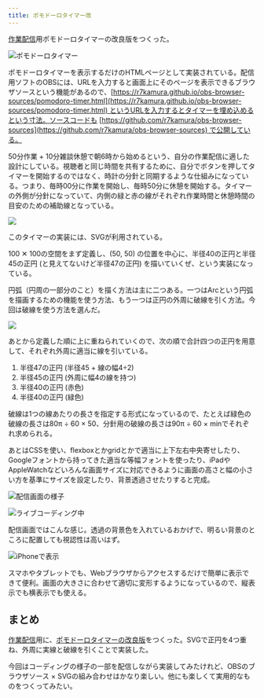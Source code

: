 ```yaml
---
title: ポモドーロタイマー改
---
```

[作業配信](https://www.youtube.com/c/r7kamura)用ポモドーロタイマーの改良版をつくった。

![](https://lh4.googleusercontent.com/tige6il1r70UbCCnVeDCSumQv-BFRbztFotlR71UYDlTQYjMPp8Pzfjm-wluQy5NYLb7Z54UUNIFiNAINKOzUWyadpZC_ePnVIFi6eR1A1Tfv8ugTPbMVSUNH1HAfKe7GE4eN0UP5eXlnJvkQs1LPwEF1dzYI6RPr4TLWzbzBQx7ABztu5l6ltr47g "ポモドーロタイマー")

ポモドーロタイマーを表示するだけのHTMLページとして実装されている。配信用ソフトのOBSには、URLを入力すると画面上にそのページを表示できるブラウザソースという機能があるので、[https://r7kamura.github.io/obs-browser-sources/pomodoro-timer.html](https://r7kamura.github.io/obs-browser-sources/pomodoro-timer.html) というURLを入力するとタイマーを埋め込めるという寸法。ソースコードも [https://github.com/r7kamura/obs-browser-sources](https://github.com/r7kamura/obs-browser-sources) で公開している。

50分作業 + 10分雑談休憩で朝6時から始めるという、自分の作業配信に適した設計にしている。視聴者と同じ時間を共有するために、自分でボタンを押してタイマーを開始するのではなく、時計の分針と同期するような仕組みになっている。つまり、毎時00分に作業を開始し、毎時50分に休憩を開始する。タイマーの外側が分針になっていて、内側の緑と赤の線がそれぞれ作業時間と休憩時間の目安のための補助線となっている。

![](https://lh3.googleusercontent.com/tFWFoHKu4hCbE7J-d8FSgWy9JDtmEOUjYkVrL3v8kG2lbXdRvvePyEv8YQVV_pyNsRdY_rDceEeYoNFCXcdb2_2dWHv_br0NZJ0V-Twux1FFf3rTxbSDS2eb24tgsXB--k71TJmcjOo-0pfhbu8Zm49h60Ui8w7gWGFhCm8uA6lN-IFmFsm38d_nBw)

このタイマーの実装には、SVGが利用されている。

100 ✕ 100の空間をまず定義し、(50, 50) の位置を中心に、半径40の正円と半径45の正円 (と見えてないけど半径47の正円) を描いていくぜ、という実装になっている。

円弧（円周の一部分のこと）を描く方法は主に二つある。一つはArcという円弧を描画するための機能を使う方法、もう一つは正円の外周に破線を引く方法。今回は破線を使う方法を選んだ。

![](https://lh4.googleusercontent.com/EBIDewbISVZY8-wG7l4Vsu4qg7mEYD-u5oeOApRhqQh4NHU-QR9ttXLZgh9VFtDbCpV5NMDWnO9_Dk8GJceHhdiTcXv8KTJuHHZohwkmR3O0CzCbiPEnY_MS-MGAw4FRsd-qh9IwMpgF848zOdvPPAGgn_E8S6P5Ct5MRoqbNc7j26Ds3UUelbFCbg)

あとから定義した順に上に重ねられていくので、次の順で合計四つの正円を用意して、それぞれ外周に適当に線を引いている。

1.  半径47の正円 (半径45 + 線の幅4÷2)
2.  半径45の正円 (外周に幅4の線を持つ)
3.  半径40の正円 (赤色)
4.  半径40の正円 (緑色)

破線は1つの線あたりの長さを指定する形式になっているので、たとえば緑色の破線の長さは80π ÷ 60 × 50、分針用の破線の長さは90π ÷ 60 × minでそれぞれ求められる。

あとはCSSを使い、flexboxとかgridとかで適当に上下左右中央寄せしたり、Googleフォントから持ってきた適当な等幅フォントを使ったり、iPadやAppleWatchなどいろんな画面サイズに対応できるように画面の高さと幅の小さい方を基準にサイズを設定したり、背景透過させたりすると完成。

![](https://lh5.googleusercontent.com/a5E44Ghmb0KWAxuO4LxmZ4mvQcf0lCvYhTJ8jcthx5Z_Dn4j2vqztqaeDC7pIQZDehm2UVENNRSxc43AXU5mecK6l4J4O-YLvstcbDV8wzb6yqGL63XbtYeFwalXqZhOt-iuZ0VtLMFA9sFz5_YITtRS91ILM6KkO3pbEgagHd8-AKabpXwJWocB1A "配信画面の様子")

![](https://lh3.googleusercontent.com/M1uy9GO8Q77VcduwFoCDAS1MmnwZ6lNyf_J2Q9w8A8CWyWf4YEFjQbokUuFh1EfLJ3VQDwzew8V_GAP4SY9s4ts0nDmLYFoc2rRhwiAqbYpEWUUy3Q0tw6Ug8gO-0KYhCDNv7dBhJ0Kx-bW1GBJKsJdsZRTLnKABhL4axEwIi-8vPcG0AB1UCYuZvg "ライブコーディング中")

配信画面ではこんな感じ。透過の背景色を入れているおかげで、明るい背景のところに配置しても視認性は高いはず。

![](https://lh3.googleusercontent.com/9_cqniYq92GepyGFC3D7Lzony7Bj_1s1UkTigDjlD9TXcH9XqaiZeOBrn5zuUVmHwQGrJvN64R1O2QRdHzh5cHub11bnM3zygO-duVR1jY7UuRR4jtZXXgDaUoibXo9F5xQ1m7jODVa1-FHxI0LlEpNKgc-mDStk0UTuGNvbUT1ChjlaMuXfWAz4ig "iPhoneで表示")

スマホやタブレットでも、Webブラウザからアクセスするだけで簡単に表示できて便利。画面の大きさに合わせて適切に変形するようになっているので、縦表示でも横表示でも使える。

まとめ
---

[作業配信](https://www.youtube.com/c/r7kamura)用に、[ポモドーロタイマーの改良版](https://github.com/r7kamura/obs-browser-sources)をつくった。SVGで正円を4つ重ね、外周に実線と破線を引くことで実装した。

今回はコーディングの様子の一部を配信しながら実装してみたけれど、OBSのブラウザソース × SVGの組み合わせはかなり楽しい。他にも楽しくて実用的なものをつくってみたい。
